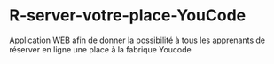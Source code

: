 # R-server-votre-place-YouCode
Application WEB afin de donner la possibilité à tous les apprenants de réserver en ligne une place à la fabrique Youcode
